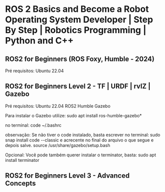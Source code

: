 # ROS 2 Basics and Become a Robot Operating System Developer | Step By Step | Robotics Programming | Python and C++

## ROS2 for Beginners (ROS Foxy, Humble - 2024)
Pré requisitos: 
Ubuntu 22.04



## ROS2 for Beginners Level 2 - TF | URDF | rvIZ | Gazebo
Pré requisitos: 
Ubuntu 22.04
ROS2 Humble
Gazebo

Para instalar o Gazebo utilize: 
sudo apt install ros-humble-gazebo*


no terminal:
code ~/.bashrc

observação: Se não tiver o code instalado, basta escrever no terminal: 
sudo snap install code --classic
e acrecente no final do arquivo o que segue e depois salve. 
source /usr/share/gazebo/setup.bash

Opcional:
Vocẽ pode também querer instalar o terminator, basta:
sudo apt install terminator

## ROS2 for Beginners Level 3 - Advanced Concepts
